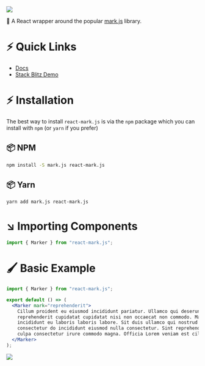 <img src="https://raw.githubusercontent.com/appsparkler-united-tech/react-mark.js/refs/heads/main/public/react-mark-js-logo.png" />

🍬 A React wrapper around the popular [mark.js](https://markjs.io) library.

# ⚡️ Quick Links

- [Docs](https://react-mark-js.netlify.app/?path=%2Fdocs%2Fintroduction--single-string)
- [Stack Blitz Demo](https://stackblitz.com/edit/react-mark-js-tqjcef?file=src/examples/MarkerExamples/index.js)

# ⚡️ Installation

The best way to install `react-mark.js` is via the
`npm` package which you can install with `npm` (or `yarn` if you prefer)

## 📦 NPM

```sh
npm install -S mark.js react-mark.js
```

## 📦 Yarn

```sh
yarn add mark.js react-mark.js
```

# ↘️ Importing Components

```jsx
import { Marker } from "react-mark.js";
```

# 🖌 Basic Example

```jsx
import { Marker } from "react-mark.js";

export default () => (
  <Marker mark="reprehenderit">
    Cillum proident eu eiusmod incididunt pariatur. Ullamco qui deserunt ut
    reprehenderit cupidatat cupidatat nisi non occaecat non commodo. Magna
    incididunt eu laboris laboris labore. Sit duis ullamco qui nostrud aliqua do
    consectetur do incididunt eiusmod nulla consectetur. Sint reprehenderit
    culpa consectetur irure commodo magna. Officia Lorem veniam est cillum.
  </Marker>
);
```

<img src="https://raw.githubusercontent.com/appsparkler-united-tech/react-mark.js/refs/heads/main/public/short-demo.png" />
